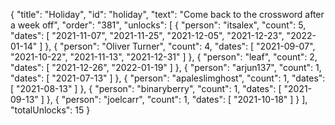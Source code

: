 {
  "title": "Holiday",
  "id": "holiday",
  "text": "Come back to the crossword after a week off",
  "order": "381",
  "unlocks": [
    {
      "person": "itsalex",
      "count": 5,
      "dates": [
        "2021-11-07",
        "2021-11-25",
        "2021-12-05",
        "2021-12-23",
        "2022-01-14"
      ]
    },
    {
      "person": "Oliver Turner",
      "count": 4,
      "dates": [
        "2021-09-07",
        "2021-10-22",
        "2021-11-13",
        "2021-12-31"
      ]
    },
    {
      "person": "leaf",
      "count": 2,
      "dates": [
        "2021-12-26",
        "2022-01-19"
      ]
    },
    {
      "person": "arjun137",
      "count": 1,
      "dates": [
        "2021-07-13"
      ]
    },
    {
      "person": "apaleslimghost",
      "count": 1,
      "dates": [
        "2021-08-13"
      ]
    },
    {
      "person": "binaryberry",
      "count": 1,
      "dates": [
        "2021-09-13"
      ]
    },
    {
      "person": "joelcarr",
      "count": 1,
      "dates": [
        "2021-10-18"
      ]
    }
  ],
  "totalUnlocks": 15
}